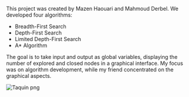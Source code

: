 This project was created by Mazen Haouari and Mahmoud Derbel. We developed four algorithms:
* Breadth-First Search
* Depth-First Search
* Limited Depth-First Search
* A* Algorithm

The goal is to take input and output as global variables, displaying the number of explored and closed nodes in a graphical interface.
My focus was on algorithm development, while my friend concentrated on the graphical aspects.



![Taquin png](https://github.com/user-attachments/assets/a6a0bbf3-0919-4373-893f-1e46cfe72500)
